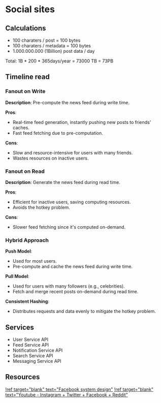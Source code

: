 # Social sites


## Calculations

- 100 charaters / post = 100 bytes 
- 100 charaters / metadata = 100 bytes 
- 1.000.000.000 (1Billion) post data / day 

Total:
1B * 200 * 365days/year = 73000 TB  = 73PB


## Timeline read

### Fanout on Write
**Description**: Pre-compute the news feed during write time.

**Pros**:
- Real-time feed generation, instantly pushing new posts to friends' caches.
- Fast feed fetching due to pre-computation.

**Cons**:
- Slow and resource-intensive for users with many friends.
- Wastes resources on inactive users.

### Fanout on Read
**Description**: Generate the news feed during read time.

**Pros**:
- Efficient for inactive users, saving computing resources.
- Avoids the hotkey problem.

**Cons**:
- Slower feed fetching since it's computed on-demand.

### Hybrid Approach
**Push Model**:
- Used for most users.
- Pre-compute and cache the news feed during write time.

**Pull Model**:
- Used for users with many followers (e.g., celebrities).
- Fetch and merge recent posts on-demand during read time.

**Consistent Hashing**:
- Distributes requests and data evenly to mitigate the hotkey problem.

## Services

- User Service API
- Feed Service API
- Notification Service API
- Search Service API
- Messaging Service API


## Resources

[!ref target="blank" text="Facebook system design"](https://www.geeksforgeeks.org/design-facebook-system-design/)
[!ref target="blank" text="Youtube - Instagram + Twitter + Facebook + Reddit"](https://www.youtube.com/watch?v=S2y9_XYOZsg)
